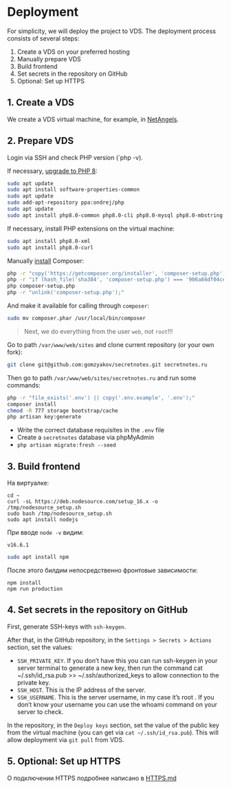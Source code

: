 # Deployment

For simplicity, we will deploy the project to VDS. The deployment process consists of several steps:

1. Create a VDS on your preferred hosting
2. Manually prepare VDS
3. Build frontend
4. Set secrets in the repository on GitHub 
5. Optional: Set up HTTPS

## 1. Create a VDS

We create a VDS virtual machine, for example, in [NetAngels](https://panel.netangels.ru).



## 2. Prepare VDS

Login via SSH and check PHP version (`php -v). 

If necessary, [upgrade to PHP 8](https://php.watch/articles/php-8.0-installation-update-guide-debian-ubuntu):

```bash
sudo apt update
sudo apt install software-properties-common
sudo apt update
sudo add-apt-repository ppa:ondrej/php
sudo apt update
sudo apt install php8.0-common php8.0-cli php8.0-mysql php8.0-mbstring -y
```

If necessary, install PHP extensions on the virtual machine:

```bash
sudo apt install php8.0-xml
sudo apt install php8.0-curl
```

Manually [install](https://getcomposer.org/download/) Composer:

```bash
php -r "copy('https://getcomposer.org/installer', 'composer-setup.php');"
php -r "if (hash_file('sha384', 'composer-setup.php') === '906a84df04cea2aa72f40b5f787e49f22d4c2f19492ac310e8cba5b96ac8b64115ac402c8cd292b8a03482574915d1a8') { echo 'Installer verified'; } else { echo 'Installer corrupt'; unlink('composer-setup.php'); } echo PHP_EOL;"
php composer-setup.php
php -r "unlink('composer-setup.php');"
````

And make it available for calling through `composer`:

```bash
sudo mv composer.phar /usr/local/bin/composer
```

>Next, we do everything from the user `web`, not `root`!!!

Go to path `/var/www/web/sites` and clone current repository (or your own fork):

```bash
git clone git@github.com:gomzyakov/secretnotes.git secretnotes.ru
``````
Then go to path `/var/www/web/sites/secretnotes.ru` and run some commands:

```bash
php -r "file_exists('.env') || copy('.env.example', '.env');"
composer install
chmod -R 777 storage bootstrap/cache
php artisan key:generate
```

- Write the correct database requisites in the `.env` file
- Create a `secretnotes` database via phpMyAdmin
- `php artisan migrate:fresh --seed`



## 3. Build frontend

На виртуалке:

```
cd ~
curl -sL https://deb.nodesource.com/setup_16.x -o /tmp/nodesource_setup.sh
sudo bash /tmp/nodesource_setup.sh
sudo apt install nodejs
```

При вводе `node -v` видим:

```
v16.6.1
```

```bash
sudo apt install npm
```

После этого билдим непосредственно фронтовые зависимости:

```
npm install
npm run production
```



## 4. Set secrets in the repository on GitHub

First, generate SSH-keys with `ssh-keygen`.

After that, in the GitHub repository, in the `Settings > Secrets > Actions` section, set the values:

- `SSH_PRIVATE_KEY`. If you don’t have this you can run ssh-keygen in your server terminal to generate a new key, then
  run the command cat ~/.ssh/id_rsa.pub >> ~/.ssh/authorized_keys to allow connection to the private key.
- `SSH_HOST`. This is the IP address of the server.
- `SSH_USERNAME`. This is the server username, in my case it’s root . If you don’t know your username you can use the
  whoami command on your server to check.

In the repository, in the `Deploy keys` section, set the value of the public key from the virtual machine (you can get
via `cat ~/.ssh/id_rsa.pub`). This will allow deployment via `git pull` from VDS.



## 5. Optional: Set up HTTPS

О подключении HTTPS подробнее написано в [HTTPS.md](HTTPS.md)
